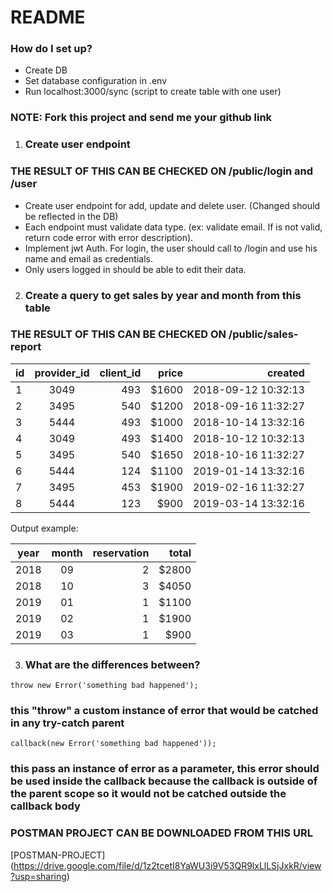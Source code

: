 # README #

### How do I set up? ###
* Create DB
* Set database configuration in .env
* Run localhost:3000/sync (script to create table with one user)

### NOTE: Fork this project and send me your github link ###

1) ### Create user endpoint ###

### THE RESULT OF THIS CAN BE CHECKED ON /public/login and /user 

* Create user endpoint for add, update and delete user. (Changed should be reflected in the DB)
* Each endpoint must validate data type. (ex: validate email. If is not valid, return code error with error description).
* Implement jwt Auth. For login, the user should call to /login and use his name and email as credentials.
* Only users logged in should be able to edit their data.

2) ### Create a query to get sales by year and month from this table ###

### THE RESULT OF THIS CAN BE CHECKED ON /public/sales-report

| id  | provider_id | client_id  | price | created             |
| --- |:-----------:| ----------:| -----:| -------------------:|
|  1  | 3049        |   493      | $1600 | 2018-09-12 10:32:13 |
|  2  | 3495        |   540      | $1200 | 2018-09-16 11:32:27 |
|  3  | 5444        |   493      | $1000 | 2018-10-14 13:32:16 |
|  4  | 3049        |   493      | $1400 | 2018-10-12 10:32:13 |
|  5  | 3495        |   540      | $1650 | 2018-10-16 11:32:27 |
|  6  | 5444        |   124      | $1100 | 2019-01-14 13:32:16 |
|  7  | 3495        |   453      | $1900 | 2019-02-16 11:32:27 |
|  8  | 5444        |   123      | $900  | 2019-03-14 13:32:16 |


Output example:

| year | month | reservation | total |
| ---  |:-----:| -----------:| -----:|
| 2018 |  09   |   2         | $2800 |
| 2018 |  10   |   3         | $4050 |
| 2019 |  01   |   1         | $1100 |
| 2019 |  02   |   1         | $1900 |
| 2019 |  03   |   1         | $900  |


3) ### What are the differences between? ###

```throw new Error('something bad happened');```

### this "throw" a custom instance of error that would be catched in any try-catch parent ###

```callback(new Error('something bad happened'));```

### this pass an instance of error as a parameter, this error should be used inside the callback because the callback is outside of the parent scope so it would not be catched outside the callback body ###

### POSTMAN PROJECT CAN BE DOWNLOADED FROM THIS URL
[POSTMAN-PROJECT] (https://drive.google.com/file/d/1z2tcetI8YaWU3i9V53QR9lxLlLSjJxkR/view?usp=sharing)

